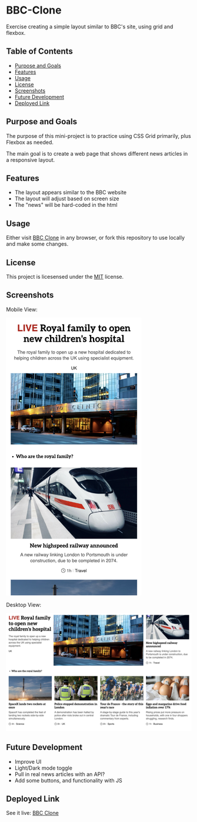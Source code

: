 # BBC-Clone

Exercise creating a simple layout similar to BBC's site, using grid and flexbox.

## Table of Contents

- [Purpose and Goals](#purpose-and-goals)
- [Features](#features)
- [Usage](#usage)
- [License](#license)
- [Screenshots](#screenshots)
- [Future Development](#future-development)
- [Deployed Link](#deployed-link)

## Purpose and Goals

The purpose of this mini-project is to practice using CSS Grid primarily, plus Flexbox as needed.

The main goal is to create a web page that shows different news articles in a responsive layout.

## Features

- The layout appears similar to the BBC website
- The layout will adjust based on screen size
- The "news" will be hard-coded in the html

## Usage

Either visit [BBC Clone](https://caitlinw29.github.io/bbc-clone/) in any browser, or fork this repository to use locally and make some changes.

## License

This project is licesensed under the [MIT](https://opensource.org/licenses/MIT) license.

## Screenshots
Mobile View:

![Mobile BBC](./assets/img/mobile-ss.png)

Desktop View:

![Desktop BBC](./assets/img/desktop-ss.png)

## Future Development
- Improve UI
- Light/Dark mode toggle
- Pull in real news articles with an API?
- Add some buttons, and functionality with JS

## Deployed Link

See it live: [BBC Clone](https://caitlinw29.github.io/bbc-clone/)